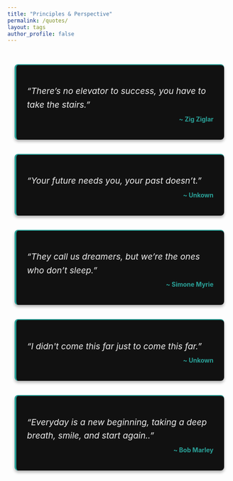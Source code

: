 ```yaml
---
title: "Principles & Perspective"
permalink: /quotes/
layout: tags
author_profile: false
---
```


<style>
.quotes-wrapper {
  max-width: 800px;
  margin: 0 auto;
  padding: 2rem 1rem;
}

.quotes-wrapper > .quote-card {
  background-color: #111 !important;
  border-left: 4px solid #2aa198 !important;
  border-top: 2px solid #2aa198 !important;
  margin-bottom: 2rem;
  padding: 1.5rem;
  box-shadow: 0 4px 6px rgba(0, 0, 0, 0.3) !important;
  color: #eee !important;
  border-radius: 8px !important;
}

.quote-card .quote {
  font-style: italic;
  font-size: 1.2rem;
  margin-bottom: 0.5rem;
  line-height: 1.6;
}

.quote-card .author {
  text-align: right;
  font-weight: bold;
  color: #2aa198;
  margin-top: 0.5rem;
}
</style>

<div class="quotes-wrapper">

  <div class="quote-card">
    <p class="quote">“There’s no elevator to success, you have to take the stairs.”</p>
    <p class="author">~ Zig Ziglar</p>
  </div>

  <div class="quote-card" style="background-color: #111;">
  <p class="quote">“Your future needs you, your past doesn’t.”</p>
  <p class="author">~ Unkown</p>
</div>


  <div class="quote-card">
    <p class="quote">“They call us dreamers, but we’re the ones who don’t sleep.”</p>
    <p class="author">~ Simone Myrie</p>
  </div>

  <div class="quote-card">
    <p class="quote">“I didn't come this far just to come this far.”</p>
    <p class="author">~ Unkown</p>
  </div>

  <div class="quote-card">
    <p class="quote">“Everyday is a new beginning, taking a deep breath, smile, and start again..”</p>
    <p class="author">~ Bob Marley</p>
  </div>
</div>

